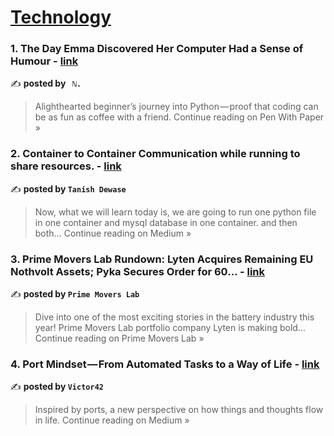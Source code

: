 
<h1><a href=https://medium.com/tag/technology/recommended target="_blank" rel="noopener noreferrer">Technology</a></h1>
<h3>1. The Day Emma Discovered Her Computer Had a Sense of Humour - <a href="https://medium.com/pen-with-paper/the-day-emma-discovered-her-computer-had-a-sense-of-humour-68620d7bdb7f?source=rss------technology-5" target="_blank" rel="noopener noreferrer">link</a></h3>

✍️ **posted by ` ℕ.`**

<blockquote>Alighthearted beginner’s journey into Python — proof that coding can be as fun as coffee with a friend.
Continue reading on Pen With Paper »</blockquote>

<h3>2. Container to Container Communication while running to share resources. - <a href="https://medium.com/@tanishdewase222/container-to-container-communication-while-running-to-share-resources-e1c8fe68500e?source=rss------technology-5" target="_blank" rel="noopener noreferrer">link</a></h3>

✍️ **posted by `Tanish Dewase`**

<blockquote>Now, what we will learn today is, we are going to run one python file in one container and mysql database in one container. and then both…
Continue reading on Medium »</blockquote>

<h3>3. Prime Movers Lab Rundown: Lyten Acquires Remaining EU Nothvolt Assets; Pyka Secures Order for 60… - <a href="https://medium.com/prime-movers-lab/prime-movers-lab-rundown-lyten-acquires-remaining-eu-nothvolt-assets-pyka-secures-order-for-60-a8ffd69c22a7?source=rss------technology-5" target="_blank" rel="noopener noreferrer">link</a></h3>

✍️ **posted by `Prime Movers Lab`**

<blockquote>Dive into one of the most exciting stories in the battery industry this year! Prime Movers Lab portfolio company Lyten is making bold…
Continue reading on Prime Movers Lab »</blockquote>

<h3>4. Port Mindset — From Automated Tasks to a Way of Life - <a href="https://medium.com/@victor_42/port-mindset-from-automated-tasks-to-a-way-of-life-9840e4fe136f?source=rss------technology-5" target="_blank" rel="noopener noreferrer">link</a></h3>

✍️ **posted by `Victor42`**

<blockquote>Inspired by ports, a new perspective on how things and thoughts flow in life.
Continue reading on Medium »</blockquote>

